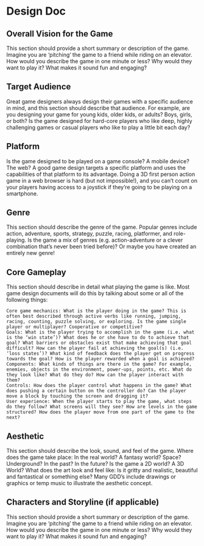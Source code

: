# Design Doc

## Overall Vision for the Game
This section should provide a short summary or description of the game. Imagine you are ‘pitching’ the game to a friend while riding on an elevator. How would you describe the game in one minute or less? Why would they want to play it? What makes it sound fun and engaging?

## Target Audience
Great game designers always design their games with a specific audience in mind, and this section should describe that audience. For example, are you designing your game for young kids, older kids, or adults? Boys, girls, or both? Is the game designed for hard-core players who like deep, highly challenging games or casual players who like to play a little bit each day?

## Platform
Is the game designed to be played on a game console? A mobile device? The web? A good game design targets a specific platform and uses the capabilities of that platform to its advantage. Doing a 3D first person action game in a web browser is hard (but not impossible!), and you can’t count on your players having access to a joystick if they’re going to be playing on a smartphone.

## Genre
This section should describe the genre of the game. Popular genres include action, adventure, sports, strategy, puzzle, racing, platformer, and role-playing. Is the game a mix of genres (e.g. action-adventure or a clever combination that’s never been tried before)? Or maybe you have created an entirely new genre!

## Core Gameplay
This section should describe in detail what playing the game is like. Most game design documents will do this by talking about some or all of the following things:

    Core game mechanics: What is the player doing in the game? This is often best described through active verbs like running, jumping, racing, counting, puzzle solving, or exploring. Is the game single player or multiplayer? Cooperative or competitive?
    Goals: What is the player trying to accomplish in the game (i.e. what is the ‘win state’)? What does he or she have to do to achieve that goal? What barriers or obstacles exist that make achieving that goal difficult? How can the player fail at achieving the goal(s) (i.e. ‘loss states’)? What kind of feedback does the player get on progress towards the goal? How is the player rewarded when a goal is achieved?
    Components: What kinds of things are there in the game? For example, enemies, objects in the environment, power-ups, points, etc. What do they look like? What do they do? How can the player interact with them?
    Controls: How does the player control what happens in the game? What does pushing a certain button on the controller do? Can the player move a block by touching the screen and dragging it?
    User experience: When the player starts to play the game, what steps do they follow? What screens will they see? How are levels in the game structured? How does the player move from one part of the game to the next?

## Aesthetic
This section should describe the look, sound, and feel of the game. Where does the game take place: In the real world? A fantasy world? Space? Underground? In the past? In the future? Is the game a 2D world? A 3D World? What does the art look and feel like: Is it gritty and realistic, beautiful and fantastical or something else? Many GDD’s include drawings or graphics or temp music to illustrate the aesthetic concept.

## Characters and Storyline (if applicable)
This section should provide a short summary or description of the game. Imagine you are ‘pitching’ the game to a friend while riding on an elevator. How would you describe the game in one minute or less? Why would they want to play it? What makes it sound fun and engaging?
